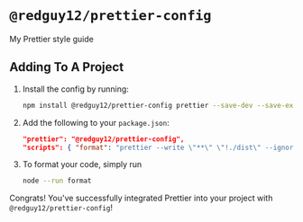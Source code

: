 # `@redguy12/prettier-config`

My Prettier style guide

## Adding To A Project

1. Install the config by running:

    ```bash
    npm install @redguy12/prettier-config prettier --save-dev --save-exact
    ```

2. Add the following to your `package.json`:

    ```json
    "prettier": "@redguy12/prettier-config",
    "scripts": { "format": "prettier --write \"**\" \"!./dist\" --ignore-unknown --cache" }
    ```

3. To format your code, simply run

    ```bash
    node --run format
    ```

Congrats!
You've successfully integrated Prettier into your project with `@redguy12/prettier-config`!
